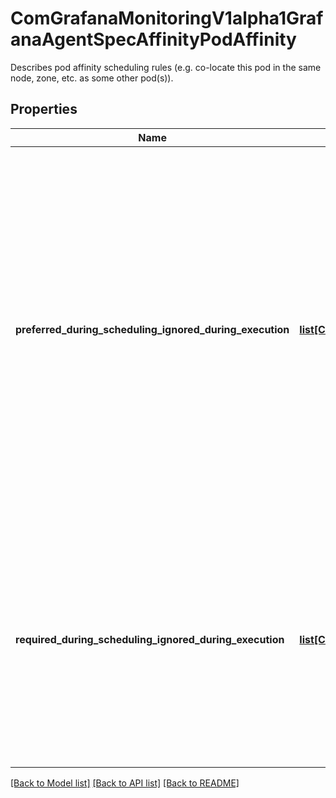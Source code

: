 # ComGrafanaMonitoringV1alpha1GrafanaAgentSpecAffinityPodAffinity

Describes pod affinity scheduling rules (e.g. co-locate this pod in the same node, zone, etc. as some other pod(s)).
## Properties
Name | Type | Description | Notes
------------ | ------------- | ------------- | -------------
**preferred_during_scheduling_ignored_during_execution** | [**list[ComGrafanaMonitoringV1alpha1GrafanaAgentSpecAffinityPodAffinityPreferredDuringSchedulingIgnoredDuringExecution]**](ComGrafanaMonitoringV1alpha1GrafanaAgentSpecAffinityPodAffinityPreferredDuringSchedulingIgnoredDuringExecution.md) | The scheduler will prefer to schedule pods to nodes that satisfy the affinity expressions specified by this field, but it may choose a node that violates one or more of the expressions. The node that is most preferred is the one with the greatest sum of weights, i.e. for each node that meets all of the scheduling requirements (resource request, requiredDuringScheduling affinity expressions, etc.), compute a sum by iterating through the elements of this field and adding \&quot;weight\&quot; to the sum if the node has pods which matches the corresponding podAffinityTerm; the node(s) with the highest sum are the most preferred. | [optional] 
**required_during_scheduling_ignored_during_execution** | [**list[ComGrafanaMonitoringV1alpha1GrafanaAgentSpecAffinityPodAffinityRequiredDuringSchedulingIgnoredDuringExecution]**](ComGrafanaMonitoringV1alpha1GrafanaAgentSpecAffinityPodAffinityRequiredDuringSchedulingIgnoredDuringExecution.md) | If the affinity requirements specified by this field are not met at scheduling time, the pod will not be scheduled onto the node. If the affinity requirements specified by this field cease to be met at some point during pod execution (e.g. due to a pod label update), the system may or may not try to eventually evict the pod from its node. When there are multiple elements, the lists of nodes corresponding to each podAffinityTerm are intersected, i.e. all terms must be satisfied. | [optional] 

[[Back to Model list]](../README.md#documentation-for-models) [[Back to API list]](../README.md#documentation-for-api-endpoints) [[Back to README]](../README.md)


